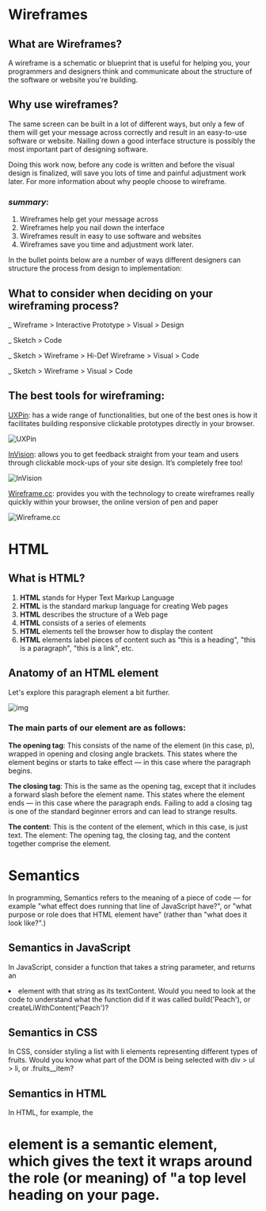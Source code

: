 # Wireframes

## What are Wireframes?

A wireframe is a schematic or blueprint that is useful for helping you, your programmers and designers think and communicate about the structure of the software or website you're building.

## Why use wireframes?

The same screen can be built in a lot of different ways, but only a few of them will get your message across correctly and result in an easy-to-use software or website. Nailing down a good interface structure is possibly the most important part of designing software.

Doing this work now, before any code is written and before the visual design is finalized, will save you lots of time and painful adjustment work later. For more information about why people choose to wireframe.

### *summary*:

1. Wireframes help get your message across
2. Wireframes help you nail down the interface
3. Wireframes result in easy to use software and websites
4. Wireframes save you time and adjustment work later.

In the bullet points below are a number of ways different designers can structure the process from design to implementation:

## What to consider when deciding on your wireframing process?

_ Wireframe > Interactive Prototype > Visual > Design

_ Sketch > Code

_ Sketch > Wireframe > Hi-Def Wireframe > Visual > Code

_ Sketch > Wireframe > Visual > Code

## The best tools for wireframing:

[UXPin](https://www.uxpin.com/): has a wide range of functionalities, but one of the best ones is how it facilitates building responsive clickable prototypes directly in your browser.

![UXPin](https://www.uxpin.com/images/uxpin-app-fb.jpg)

[InVision](https://www.invisionapp.com/): allows you to get feedback straight from your team and users through clickable mock-ups of your site design. It’s completely free too!

![InVision](https://marketing.invisionapp-cdn.com/www.invisionapp.com/marketing-pages/deployed/build/ec26fea1e9b68630fa93293a75b9bd3a5f998e83/img/home/hp-cloud-no-shadow_s.png)

[Wireframe.cc](https://wireframe.cc/): provides you with the technology to create wireframes really quickly within your browser, the online version of pen and paper

![Wireframe.cc](https://www.psdmockups.com/wp-content/uploads/2016/07/wireframecc-520x392.jpg)


# HTML

## What is HTML?

1. **HTML** stands for Hyper Text Markup Language
2. **HTML** is the standard markup language for creating Web pages
3. **HTML** describes the structure of a Web page
4. **HTML** consists of a series of elements
5. **HTML** elements tell the browser how to display the content
6. **HTML** elements label pieces of content such as "this is a heading", "this is a paragraph", "this is a link", etc.



## Anatomy of an HTML element
Let's explore this paragraph element a bit further.

![img](https://developer.mozilla.org/en-US/docs/Learn/Getting_started_with_the_web/HTML_basics/grumpy-cat-small.png)

### The main parts of our element are as follows:

**The opening tag**: This consists of the name of the element (in this case, p), wrapped in opening and closing angle brackets. This states where the element begins or starts to take effect — in this case where the paragraph begins.

**The closing tag**: This is the same as the opening tag, except that it includes a forward slash before the element name. This states where the element ends — in this case where the paragraph ends. Failing to add a closing tag is one of the standard beginner errors and can lead to strange results.

**The content**: This is the content of the element, which in this case, is just text.
The element: The opening tag, the closing tag, and the content together comprise the element.

# Semantics


In programming, Semantics refers to the meaning of a piece of code — for example "what effect does running that line of JavaScript have?", or "what purpose or role does that HTML element have" (rather than "what does it look like?".)

## Semantics in JavaScript

In JavaScript, consider a function that takes a string parameter, and returns an <li> element with that string as its textContent. Would you need to look at the code to understand what the function did if it was called build('Peach'), or createLiWithContent('Peach')?

## Semantics in CSS
In CSS, consider styling a list with li elements representing different types of fruits. Would you know what part of the DOM is being selected with div > ul > li, or .fruits__item?

## Semantics in HTML
In HTML, for example, the <h1> element is a semantic element, which gives the text it wraps around the role (or meaning) of "a top level heading on your page.
